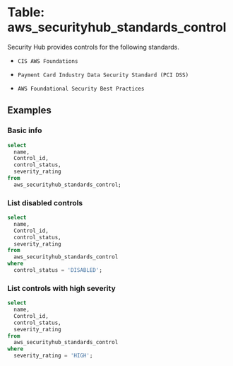 # Table: aws_securityhub_standards_control

Security Hub provides controls for the following standards.

- `CIS AWS Foundations`

- `Payment Card Industry Data Security Standard (PCI DSS)`

- `AWS Foundational Security Best Practices`

## Examples

### Basic info

```sql
select
  name,
  Control_id,
  control_status,
  severity_rating
from
  aws_securityhub_standards_control;
```

### List disabled controls

```sql
select
  name,
  Control_id,
  control_status,
  severity_rating
from
  aws_securityhub_standards_control
where
  control_status = 'DISABLED';
```

### List controls with high severity

```sql
select
  name,
  Control_id,
  control_status,
  severity_rating
from
  aws_securityhub_standards_control
where
  severity_rating = 'HIGH';
```
